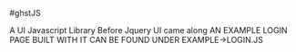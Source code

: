 #ghstJS

A UI Javascript Library Before Jquery UI came along
AN EXAMPLE LOGIN PAGE BUILT WITH IT CAN BE FOUND UNDER EXAMPLE->LOGIN.JS
